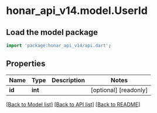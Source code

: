 # honar_api_v14.model.UserId

## Load the model package
```dart
import 'package:honar_api_v14/api.dart';
```

## Properties
Name | Type | Description | Notes
------------ | ------------- | ------------- | -------------
**id** | **int** |  | [optional] [readonly] 

[[Back to Model list]](../README.md#documentation-for-models) [[Back to API list]](../README.md#documentation-for-api-endpoints) [[Back to README]](../README.md)


